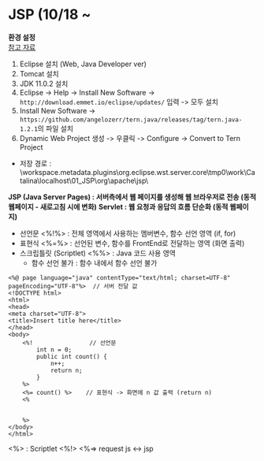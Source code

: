 # JSP (10/18 ~
**환경 설정**          
[참고 자료](https://github.com/100chun/Coding_Log/tree/main/1.SW_Basic/02.MiddleWare_Basic)
1. Eclipse 설치 (Web, Java Developer ver)
2. Tomcat 설치
3. JDK 11.0.2 설치
4. Eclipse -> Help -> Install New Software -> ```http://download.emmet.io/eclipse/updates/``` 입력 -> 모두 설치
5. Install New Software -> ```https://github.com/angelozerr/tern.java/releases/tag/tern.java-1.2.1```의 파일 설치
6. Dynamic Web Project 생성 -> 우클릭 -> Configure -> Convert to Tern Project
* 저장 경로 : \workspace\.metadata\.plugins\org.eclipse.wst.server.core\tmp0\work\Catalina\localhost\01_JSP\org\apache\jsp\

**JSP (Java Server Pages) : 서버측에서 웹 페이지를 생성해 웹 브라우저로 전송 (동적 웹페이지 - 새로고침 시에 변화)**
**Servlet : 웹 요청과 응답의 흐름 단순화 (동적 웹페이지)**

* 선언문 <%!%> : 전체 영역에서 사용하는 멤버변수, 함수 선언 영역 (if, for)
* 표현식 <%=%> : 선언된 변수, 함수를 FrontEnd로 전달하는 영역 (화면 출력)
* 스크립틀릿 (Scriptlet) <%%> : Java 코드 사용 영역
  - 함수 선언 불가 : 함수 내에서 함수 선언 불가
```
<%@ page language="java" contentType="text/html; charset=UTF-8" pageEncoding="UTF-8"%>  // 서버 전달 값
<!DOCTYPE html>
<html>
<head>
<meta charset="UTF-8">
<title>Insert title here</title>
</head>
<body>
    <%!                // 선언문
        int n = 0;
        public int count() {
            n++;
            return n;
        }
    %>
    <%= count() %>    // 표현식 -> 화면에 n 값 출력 (return n)
    <%


    %>
</body>
</html>
```

<%> : Scriptlet
<%!>
<%=>
request
js <-> jsp

